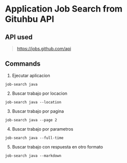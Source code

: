 # Application Job Search from Gituhbu API

## API used

> https://jobs.github.com/api

## Commands

1. Ejecutar aplicacion 

```
job-search java
```

2. Buscar trabajo por locacion

```
job-search java --location
```

3. Buscar trabajo por pagina

```
job-search java --page 2
```

4. Buscar trabajo por parametros

```
job-search java --full-time
```

5. Buscar trabajo con respuesta en otro formato

```
job-search java --markdown
```

